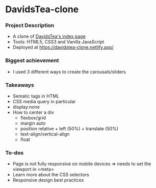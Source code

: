 # DavidsTea-clone

### Project Description
- A clone of [DavidsTea's index page](https://www.davidstea.com/ca_en/home/) 
- Tools: HTML5, CSS3 and Vanilla JavaScript
- Deployed at https://davidstea-clone.netlify.app/

### Biggest achievement
- I used 3 different ways to create the carousals/sliders

### Takeaways
- Sematic tags in HTML
- CSS media query in particular
- display:none
- How to center a div
  - flexbox/grid
  - margin auto
  - position relative + left (50%) + translate (50%)
  - text-align/vertical-align
  - float 

### To-dos
- Page is not fully responsive on mobile devices => needs to set the viewport in \<meta>
- Learn more about the CSS selectors
- Responsive design best practices
